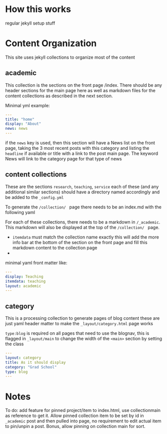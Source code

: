 

# How this works

regular jekyll setup stuff

# Content Organization

This site uses jekyll collections to organize most of the content

## academic
This collection is the sections on the front page /index. There should be any header sections for the main page here as well as markdown files for the content collections as described in the next section.

Minimal yml example:
```yml
---
title: "home"
display: "About"
news: news
---
```

if the `news` key is used, then this section will have a News list on the front page, taking the 3 most recent posts with this category and listing the `headline` if available or title with a link to the post main page.  The keyword News will link to the category page for that type of news

## content collections

These are the sections `research`, `teaching`, `service`
each of these (and any additional similar sections) should have a directory named accordingly and be added to the `_config.yml`

To generate the `/collection/ ` page there needs to be an index.md with the following yaml

For each of these collections, there needs to be a markdown in `/_academic`. This markdown will also be displayed at the top of the `/collection/ ` page.
 - `itemdata` must match the collection name exactly this will add the more info bar at the bottom of the section on the front page and fill this markdown content to the collection page
 -

minimal yaml front matter like:

```yml
---
display: Teaching
itemdata: teaching
layout: academic
---
```

## category

This is a processing collection to generate pages of blog content these are just yaml header matter to make the `_layout/category.html` page works

`type:blog` is required on all pages that need to use the blognav, this is flagged in `_layout/main` to change the width of the `<main>` section by setting the class

```yml
---
layout: category
title: As it should display
category: "Grad School"
type: blog
---
```

# Notes

To do: add feature for pinned project/item to index.html, use collectionmain as reference to get it. Allow pinned collection item to be set by id in `_academic` post and then pulled into page, no requirement to edit actual item to pin/unpin a post.  Bonus, allow pinning on collection main for sort.
